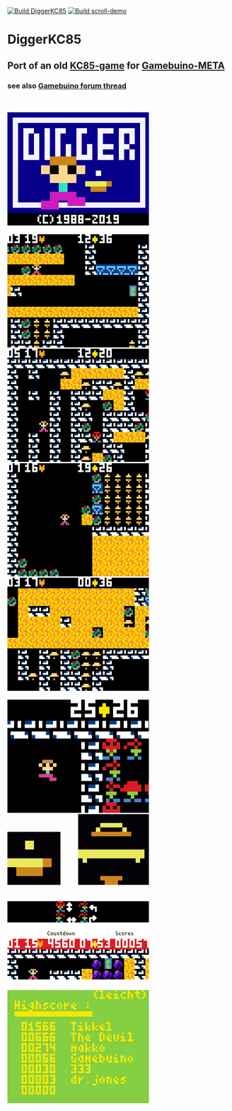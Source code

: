[![Build DiggerKC85](https://github.com/tikkel/DiggerKC85/actions/workflows/build_DiggerKC85.yml/badge.svg)](https://github.com/tikkel/DiggerKC85/actions/workflows/build_DiggerKC85.yml) [![Build scroll-demo](https://github.com/tikkel/DiggerKC85/actions/workflows/build_scroll-demo.yml/badge.svg)](https://github.com/tikkel/DiggerKC85/actions/workflows/build_scroll-demo.yml)

# DiggerKC85
## Port of an old <a href="http://lanale.de/">KC85-game</a> for <a href="https://gamebuino.com/gamebuino-meta">Gamebuino-META</a><br>
### see also <a href="https://gamebuino.com/creations/wip-diggermeta">Gamebuino forum thread</a>
<br><br>
<img src="./Etc/titlescreen.gif"/>
<br><br>
<img src="./Etc/animation1.gif"/>
<img src="./Etc/animation4.gif"/><br>
<img src="./Etc/animation3.gif"/>
<img src="./Etc/animation2.gif"/>
<br><br>
<img src="./Etc/animation-digger-idle.gif"/>
<img src="./Etc/animation-diamonds.gif"/><br>
<br><br>
<img src="./Etc/highscore.png"/><br>
